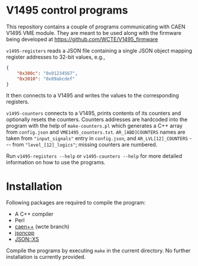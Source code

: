 # V1495 control programs

This repository contains a couple of programs communicating with CAEN V1495 VME
module. They are meant to be used along with the firmware being developed at
https://github.com/WCTE/V1495_firmware

`v1495-registers` reads a JSON file containing a single JSON object mapping
register addresses to 32-bit values, e.g.,

```json
{
    "0x300c": "0x01234567",
    "0x3010": "0x89abcdef"
}
```
It then connects to a V1495 and writes the values to the corresponding registers.

`v1495-counters` connects to a V1495, prints contents of its counters and
optionally resets the counters. Counters addresses are hardcoded into the
program with the help of `make-counters.pl` which generates a C++ array from
`config.json` and `VME1495_counters.txt`. `AR_[ABD]COUNTERS` names are taken
from `"input_signals"` entry in `config.json`, and `AR_LVL[12]_COUNTERS` ---
from `"level_[12]_logics"`; missing counters are numbered.

Run `v1495-registers --help` or `v1495-counters --help` for more detailed
information on how to use the programs.

# Installation

Following packages are required to compile the program:

* A C++ compiler
* Perl
* [caen++](https://github.com/jini-zh/caenpp/tree/wcte) (wcte branch)
* [jsoncpp](https://github.com/open-source-parsers/jsoncpp)
* [JSON::XS](https://metacpan.org/pod/JSON::XS)

Compile the programs by executing `make` in the current directory. No further
installation is currently provided.
